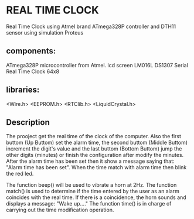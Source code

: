# REAL TIME CLOCK 
Real Time Clock using Atmel brand ATmega328P controller and DTH11 sensor using simulation Proteus

## components:
ATmega328P microcontroller from Atmel.
lcd screen LM016L
DS1307 Serial Real Time Clock 64x8

## libraries:
<Wire.h>
<EEPROM.h>
<RTClib.h>
<LiquidCrystal.h>

## Description
The prooject get the real time of the clock of the computer. Also the first buttom (Up Buttom) set the alarm time, the second buttom (Middle Buttom) increment the digit's value and the last buttom (Bottom Buttom) jump the other digits (minutes) or finish the configuration after modify the minutes. After the alarm time has been set then it show a message saying that: "Alarm time has been set". When the time match with alarm time then blink the red led. 

The function beep() will be used to vibrate a horn at 2Hz. The function match() is used to determine if the time entered by the user as an alarm coincides with the real time. If there is a coincidence, the horn sounds and displays a message: "Wake up...."
The function time() is in charge of carrying out the time modification operation.
